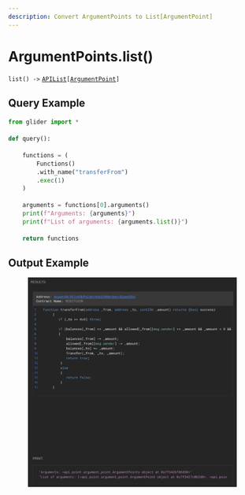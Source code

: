 ```yaml
---
description: Convert ArgumentPoints to List[ArgumentPoint]
---
```


# ArgumentPoints.list()

`list() ->` [`APIList`](../../iterables/apilist.md)`[`[`ArgumentPoint`](../argumentpoint.md)`]`

## Query Example

```python
from glider import *

def query():

    functions = (
        Functions()
        .with_name("transferFrom")
        .exec(1)
    )

    arguments = functions[0].arguments()
    print(f"Arguments: {arguments}")
    print(f"List of arguments: {arguments.list()}")

    return functions
```

## Output Example

<figure><img src="../../../.gitbook/assets/image (33).png" alt=""><figcaption></figcaption></figure>
